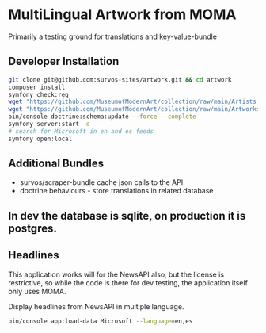 # MultiLingual Artwork from MOMA

Primarily a testing ground for translations and key-value-bundle

## Developer Installation

```bash
git clone git@github.com:survos-sites/artwork.git && cd artwork
composer install
symfony check:req
wget "https://github.com/MuseumofModernArt/collection/raw/main/Artists.csv"  
wget "https://github.com/MuseumofModernArt/collection/raw/main/Artworks.csv"  
bin/console doctrine:schema:update --force --complete
symfony server:start -d
# search for Microsoft in en and es feeds
symfony open:local
```

## Additional Bundles

* survos/scraper-bundle cache json calls to the API
* doctrine behaviours - store translations in related database

## In dev the database is sqlite, on production it is postgres.

## Headlines

This application works will for the NewsAPI also, but the license is restrictive, so while the code is there for dev testing, the application itself only uses MOMA.



Display headlines from NewsAPI in multiple language.

```bash
bin/console app:load-data Microsoft --language=en,es 
```

